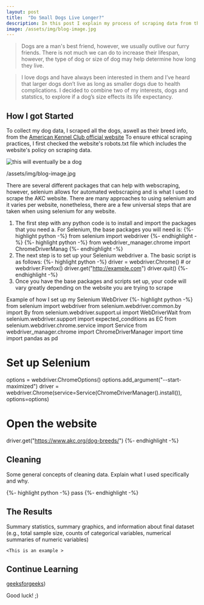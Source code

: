 ```yaml
---
layout: post
title:  "Do Small Dogs Live Longer?"
description: In this post I explain my process of scraping data from the web while exploring the question of how height effects a dog's life expectancy.
image: /assets/img/blog-image.jpg
---
```



<blockquote> Dogs are a man's best friend, however, we usually outlive our furry friends. There is not much we can do to increase their lifespan, however, the type of dog or size of dog may help determine how long they live. </blockquote>
  
  
<blockquote> I love dogs and have always been interested in them and I’ve heard that larger dogs don’t live as long as smaller dogs due to health complications. I decided to combine two of my interests, dogs and statstics, to explore if a dog’s size effects its life expectancy.</a>  </blockquote>

  

## How I got Started

To collect my dog data, I scraped all the dogs, aswell as their breed info, from the [American Kennel Club official website]([https://www.akc.org/dog-breeds/](https://www.geeksforgeeks.org/selenium-python-tutorial/)) To ensure ethical scraping practices, I first checked the website's robots.txt file which includes the website's policy on scraping data. 

![this will eventually be a dog](/assets/img/diving-horse.jpg)

/assets/img/blog-image.jpg


There are several different packages that can help with webscraping, however, selenium allows for automated webscraping and is what I used to scrape the AKC website. There are many approaches to using selenium and it varies per website, nonetheless, there are a few universal steps that are taken when using selenium for any website. 

1. The first step with any python code is to install and import the packages that you need
    a. For Selenium, the base packages you will need is:
   {%- highlight python -%} from selenium import webdriver {%- endhighlight -%}
   {%- highlight python -%} from webdriver_manager.chrome import ChromeDriverManag {%- endhighlight -%}
2. The next step is to set up your Selenium webdriver
    a. The basic script is as follows:
   {%- highlight python -%} driver = webdriver.Chrome()  # or webdriver.Firefox()
driver.get("http://example.com")
driver.quit()
{%- endhighlight -%}
3. Once you have the base packages and scripts set up, your code will vary greatly depending on the website you are trying to scrape

Example of how I set up my Selenium WebDriver
{%- highlight python -%}
from selenium import webdriver
from selenium.webdriver.common.by import By
from selenium.webdriver.support.ui import WebDriverWait
from selenium.webdriver.support import expected_conditions as EC
from selenium.webdriver.chrome.service import Service
from webdriver_manager.chrome import ChromeDriverManager
import time
import pandas as pd

# Set up Selenium
options = webdriver.ChromeOptions()
options.add_argument("--start-maximized")
driver = webdriver.Chrome(service=Service(ChromeDriverManager().install()), options=options)

# Open the website
driver.get("https://www.akc.org/dog-breeds/")
{%- endhighlight -%}


## Cleaning

Some general concepts of cleaning data. Explain what I used specifically and why.

{%- highlight python -%}
pass
{%- endhighlight -%}

## The Results

Summary statistics, summary graphics, and information about final dataset (e.g., total sample size, counts of categorical variables, numerical summaries of numeric variables)


	<This is an example >


## Continue Learning

[geeksforgeeks]([https://www.geeksforgeeks.org/selenium-python-tutorial/))


Good luck! ;)
